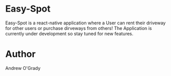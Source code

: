 # Easy-Spot
Easy-Spot is a react-native application where a User can rent their driveway for other users or purchase dirveways from others! The Application is currently under development so stay tuned for new features. 

# Author 
Andrew O'Grady 
